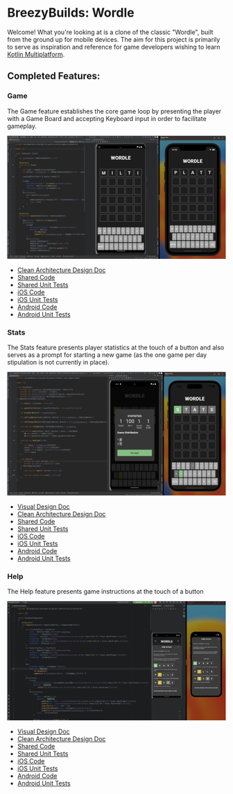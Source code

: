 # BreezyBuilds: Wordle

Welcome! What you're looking at is a clone of the classic "Wordle", built from the ground up for mobile devices. 
The aim for this project is primarily to serve as inspiration and reference for game developers wishing to learn [Kotlin Multiplatform](https://kotlinlang.org/docs/multiplatform.html).

## Completed Features:

### Game

The Game feature establishes the core game loop by presenting the player with a Game Board and accepting Keyboard input in order to facilitate gameplay.

![BreezyBuilds Wordle Cover Image](breezybuildswordle_cover.png)

* [Clean Architecture Design Doc](https://www.figma.com/file/MGS6fPuVWmYU5GG0uXIOFH/KMM-by-Example%3A-Wordle-(Clean-Architecture)?node-id=107-1879&t=W1HDPcoXkeuzVBys-4)
* [Shared Code](https://github.com/breezybuildsagame/breezybuilds-wordle/tree/main/shared/src/commonMain/kotlin/com/megabreezy/breezybuilds_wordle/feature/game)
* [Shared Unit Tests](https://github.com/breezybuildsagame/breezybuilds-wordle/tree/main/shared/src/commonTest/kotlin/com/megabreezy/breezybuilds_wordle/feature/game)
* [iOS Code](https://github.com/breezybuildsagame/breezybuilds-wordle/tree/main/iosApp/iosApp/feature_game/presentation)
* [iOS Unit Tests](https://github.com/breezybuildsagame/breezybuilds-wordle/tree/main/iosApp/iosAppTests/feature_game/presentation)
* [Android Code](https://github.com/breezybuildsagame/breezybuilds-wordle/tree/main/androidApp/src/main/java/com/megabreezy/breezybuilds_wordle/android/game)
* [Android Unit Tests](https://github.com/breezybuildsagame/breezybuilds-wordle/tree/main/androidApp/src/androidTest/java/com/megabreezy/breezybuilds_wordle/game/presentation)

### Stats

The Stats feature presents player statistics at the touch of a button and also serves as a prompt for starting a new game (as the one game per day stipulation is not currently in place).

![BreezyBuilds Wordle Stats Screenshot](breezybuildswordle_stats_screen.png)

* [Visual Design Doc](https://www.figma.com/file/zQEo2VR54levonpi5pTd1v/Wordle?node-id=18%3A366&t=J7s3sjvHTIxL951t-1)
* [Clean Architecture Design Doc](https://www.figma.com/file/MGS6fPuVWmYU5GG0uXIOFH/KMM-by-Example%3A-Wordle-(Clean-Architecture)?node-id=509-2813&t=YkGn25ZxF1OavK9V-4)
* [Shared Code](https://github.com/breezybuildsagame/breezybuilds-wordle/tree/main/shared/src/commonMain/kotlin/com/megabreezy/breezybuilds_wordle/feature/stats)
* [Shared Unit Tests](https://github.com/breezybuildsagame/breezybuilds-wordle/tree/main/shared/src/commonTest/kotlin/com/megabreezy/breezybuilds_wordle/feature/stats)
* [iOS Code](https://github.com/breezybuildsagame/breezybuilds-wordle/tree/main/iosApp/iosApp/feature_stats)
* [iOS Unit Tests](https://github.com/breezybuildsagame/breezybuilds-wordle/tree/main/iosApp/iosAppTests/feature_stats)
* [Android Code](https://github.com/breezybuildsagame/breezybuilds-wordle/tree/main/androidApp/src/main/java/com/megabreezy/breezybuilds_wordle/android/stats)
* [Android Unit Tests](https://github.com/breezybuildsagame/breezybuilds-wordle/tree/main/androidApp/src/androidTest/java/com/megabreezy/breezybuilds_wordle/stats)

### Help

The Help feature presents game instructions at the touch of a button

![BreezyBuilds Wordle Stats Screenshot](breezybuildswordle_help_screen.png)

* [Visual Design Doc](https://www.figma.com/file/zQEo2VR54levonpi5pTd1v/Wordle?node-id=18%3A366&t=J7s3sjvHTIxL951t-1)
* [Clean Architecture Design Doc](https://www.figma.com/file/MGS6fPuVWmYU5GG0uXIOFH/KMM-by-Example%3A-Wordle-(Clean-Architecture)?type=whiteboard&node-id=669-3228&t=17tWkVCF4akQHAUR-0)
* [Shared Code](https://github.com/breezybuildsagame/breezybuilds-wordle/tree/main/shared/src/commonMain/kotlin/com/megabreezy/breezybuilds_wordle/feature/help)
* [Shared Unit Tests](https://github.com/breezybuildsagame/breezybuilds-wordle/tree/main/shared/src/commonTest/kotlin/com/megabreezy/breezybuilds_wordle/feature/help)
* [iOS Code](https://github.com/breezybuildsagame/breezybuilds-wordle/tree/main/iosApp/iosApp/feature_help)
* [iOS Unit Tests](https://github.com/breezybuildsagame/breezybuilds-wordle/tree/main/iosApp/iosAppTests/feature_help)
* [Android Code](https://github.com/breezybuildsagame/breezybuilds-wordle/tree/main/androidApp/src/main/java/com/megabreezy/breezybuilds_wordle/android/help)
* [Android Unit Tests](https://github.com/breezybuildsagame/breezybuilds-wordle/tree/main/androidApp/src/androidTest/java/com/megabreezy/breezybuilds_wordle/help)
